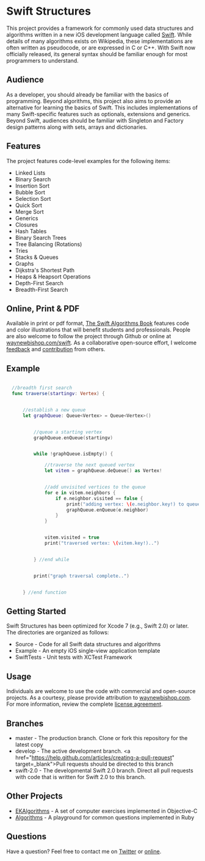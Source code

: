 Swift Structures
====================

This project provides a framework for commonly used data structures and algorithms written in a new iOS development language called <a href="http://www.apple.com/swift" target="_blank">Swift</a>. While details of many algorithms exists on Wikipedia, these implementations are often written as pseudocode, or are expressed in C or C++. With Swift now officially released, its general syntax should be familiar enough for most programmers to understand.


Audience
---------------------

As a developer, you should already be familiar with the basics of programming. Beyond algorithms, this project also aims to provide an alternative for learning the basics of Swift. This includes implementations of many Swift-specific features such as optionals, extensions and generics. Beyond Swift, audiences should be familiar with Singleton and Factory design patterns along with sets, arrays and dictionaries.


Features
--------------------

The project features code-level examples for the following items:

+ Linked Lists
+ Binary Search
+ Insertion Sort
+ Bubble Sort
+ Selection Sort
+ Quick Sort
+ Merge Sort
+ Generics
+ Closures
+ Hash Tables
+ Binary Search Trees
+ Tree Balancing (Rotations)
+ Tries
+ Stacks & Queues
+ Graphs
+ Dijkstra's Shortest Path
+ Heaps & Heapsort Operations
+ Depth-First Search
+ Breadth-First Search

Online, Print & PDF
--------------------
Available in print or pdf format, <a href="http://shop.waynewbishop.com" target="_blank">The Swift Algorithms Book</a> features code and color illustrations that will benefit students and professionals. People are also welcome to follow the project through Github or online at <a href="http://www.waynewbishop.com/swift" target="_blank">waynewbishop.com/swift</a>. As a collaborative open-source effort, I welcome <a href="https://twitter.com/waynewbishop" target="_blank">feedback</a> and <a href="http://shop.waynewbishop.com/pages/participate" target="_blank">contribution</a> from others.


Example
--------------------

```swift

  //breadth first search
  func traverse(startingv: Vertex) {


      //establish a new queue
      let graphQueue: Queue<Vertex> = Queue<Vertex>()


          //queue a starting vertex
          graphQueue.enQueue(startingv)


          while !graphQueue.isEmpty() {

              //traverse the next queued vertex
              let vitem = graphQueue.deQueue() as Vertex!


              //add unvisited vertices to the queue
              for e in vitem.neighbors {
                  if e.neighbor.visited == false {
                      print("adding vertex: \(e.neighbor.key!) to queue..")
                      graphQueue.enQueue(e.neighbor)
                  }
              }


              vitem.visited = true
              print("traversed vertex: \(vitem.key!)..")


          } //end while


          print("graph traversal complete..")


      } //end function
```

Getting Started
--------------------

Swift Structures has been optimized for Xcode 7 (e.g., Swift 2.0) or later. The directories are organized as follows:
+ Source - Code for all Swift data structures and algorithms
+ Example - An empty iOS single-view application template
+ SwiftTests - Unit tests with XCTest Framework

Usage
--------------------
Individuals are welcome to use the code with commercial and open-source projects. As a courtesy, please provide attribution to <a href="http://www.waynebishop.com" target="_blank">waynewbishop.com</a>. For more information, review the complete <a href="https://github.com/waynewbishop/SwiftStructures/blob/master/License.md" target="_blank">license agreement</a>.


Branches
--------------------
+ master - The production branch. Clone or fork this repository for the latest copy
+ develop - The active development branch. <a href="https://help.github.com/articles/creating-a-pull-request" target=_blank">Pull requests</a> should be directed to this branch
+ swift-2.0 - The developmental Swift 2.0 branch. Direct all pull requests with code that is written for Swift 2.0 to this branch.

Other Projects
--------------------

+ <a href="https://github.com/EvgenyKarkan/EKAlgorithms" target="_blank">EKAlgorithms</a> - A set of computer exercises implemented in Objective-C
+ <a href="https://github.com/sagivo/algorithms" target="_blank">Algorithms</a> - A playground for common questions implemented in Ruby


Questions
--------------------

Have a question? Feel free to contact me on <a href="http://www.twitter.com/waynewbishop" target="_blank">Twitter</a> or <a href="http://www.waynewbishop.com/contact" target="_blank">online</a>.
